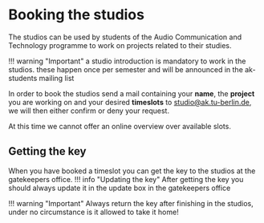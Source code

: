 # Booking the studios
The studios can be used by students of the Audio Communication and Technology programme to work on projects related to their studies.

!!! warning "Important"
    a studio introduction is mandatory to work in the studios. these happen once per semester and will be announced in the ak-students mailing list

In order to book the studios send a mail containing your **name**, the **project** you are working on and your desired **timeslots** to [studio@ak.tu-berlin.de](mailto:studio@ak.tu-berlin.de), we will then either confirm or deny your request. 

At this time we cannot offer an online overview over available slots.



## Getting the key
When you have booked a timeslot you can get the key to the studios at the gatekeepers office.
!!! info "Updating the key"
    After getting the key you should always update it in the update box in the gatekeepers office

!!! warning "Important"
    Always return the key after finishing in the studios, under no circumstance is it allowed to take it home!